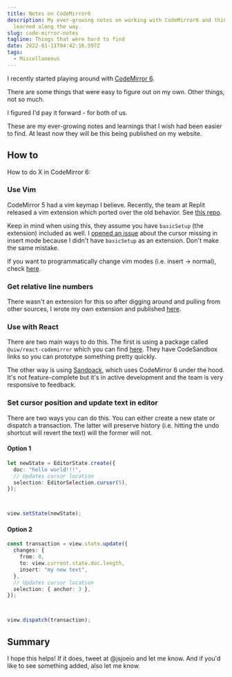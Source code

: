 ```yaml
---
title: Notes on CodeMirror6
description: My ever-growing notes on working with CodeMirror6 and things I've
  learned along the way.
slug: code-mirror-notes
tagline: Things that were hard to find
date: 2022-01-11T04:42:16.597Z
tags:
  - Miscellaneous
---
```

I recently started playing around with [CodeMirror 6](https://codemirror.net/6/). 

There are some things that were easy to figure out on my own. Other things, not so much.

I figured I'd pay it forward - for both of us.

These are my ever-growing notes and learnings that I wish had been easier to find. At least now they will be this being published on my website.

## How to 

How to do X in CodeMirror 6:

### Use Vim

CodeMirror 5 had a vim keymap I believe. Recently, the team at Replit released a vim extension which ported over the old behavior. See [this repo](https://github.com/replit/codemirror-vim).

Keep in mind when using this, they assume you have `basicSetup` (the extension) included as well. I [opened an issue](https://github.com/replit/codemirror-vim/issues/7) about the cursor missing in insert mode because I didn't have `basicSetup` as an extension. Don't make the same mistake.

If you want to programmatically change vim modes (i.e. insert -> normal), check [here](https://github.com/replit/codemirror-vim/issues/6#issuecomment-1009362883).

### Get relative line numbers

There wasn't an extension for this so after digging around and pulling from other sources, I wrote my own extension and published [here](https://www.npmjs.com/package/codemirror-line-numbers-relative).

### Use with React

There are two main ways to do this. The first is using a package called `@uiw/react-codemirror` which you can find [here](https://uiwjs.github.io/react-codemirror/). They have CodeSandbox links so you can prototype something pretty quickly.

The other way is using [Sandpack](https://sandpack.codesandbox.io/), which uses CodeMirror 6 under the hood. It's not feature-complete but it's in active development and the team is very responsive to feedback.

### Set cursor position and update text in editor

There are two ways you can do this. You can either create a new state or dispatch a transaction. The latter will preserve history (i.e. hitting the undo shortcut will revert the text) will the former will not.

#### Option 1

```typescript
let newState = EditorState.create({
  doc: "hello world!!!",
  // Updates cursor location
  selection: EditorSelection.cursor(5),
});



view.setState(newState);
```

#### Option 2

```typescript
const transaction = view.state.update({
  changes: {
    from: 0,
    to: view.current.state.doc.length,
    insert: "my new text",
  },
  // Updates cursor location
  selection: { anchor: 3 },
});



view.dispatch(transaction);
```

## Summary

I hope this helps! If it does, tweet at @jsjoeio and let me know. And if you'd like to see something added, also let me know.